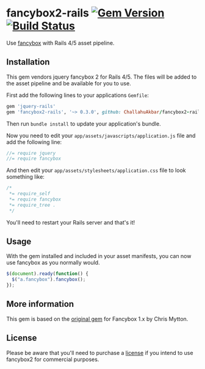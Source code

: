 # fancybox2-rails [![Gem Version](http://img.shields.io/gem/v/fancybox2-rails.svg)](https://rubygems.org/gems/fancybox2-rails) [![Build Status](https://travis-ci.org/ChallahuAkbar/fancybox2-rails.svg)](https://travis-ci.org/ChallahuAkbar/fancybox2-rails)

Use [fancybox](http://www.fancyapps.com/fancybox/) with Rails 4/5 asset pipeline.

## Installation

This gem vendors jquery fancybox 2 for Rails 4/5. The files
will be added to the asset pipeline and be available for you to use.

First add the following lines to your applications `Gemfile`:

``` ruby
gem 'jquery-rails'
gem 'fancybox2-rails', '~> 0.3.0', github: ChallahuAkbar/fancybox2-rails
```

Then run `bundle install` to update your application's bundle.

Now you need to edit your `app/assets/javascripts/application.js`
file and add the following line:

``` javascript
//= require jquery
//= require fancybox
```

And then edit your `app/assets/stylesheets/application.css` file to
look something like:

``` css
/*
 *= require_self
 *= require fancybox
 *= require_tree .
 */
```

You'll need to restart your Rails server and that's it!

## Usage

With the gem installed and included in your asset manifests, you can now
use fancybox as you normally would.

``` javascript
$(document).ready(function() {
  $("a.fancybox").fancybox();
});
```

## More information
This gem is based on the [original gem](https://github.com/hecticjeff/fancybox-rails) for Fancybox 1.x by Chris Mytton.

## License
Please be aware that you'll need to purchase a [license](http://fancyapps.com/fancybox/#license) if you intend to use fancybox2 for commercial purposes.
